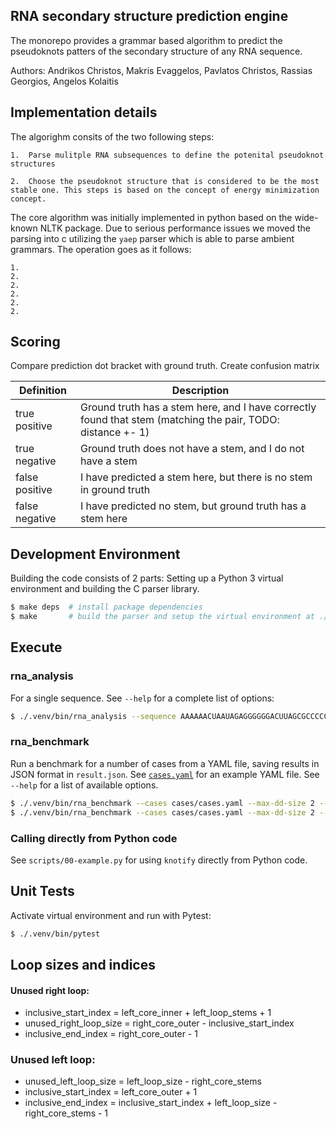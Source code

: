 RNA secondary structure prediction engine
-----------------------------------------

The monorepo provides a grammar based algorithm to  predict the   pseudoknots patters of the secondary structure of any RNA sequence.

Authors: Andrikos Christos, Makris Evaggelos, Pavlatos Christos, Rassias Georgios, Angelos Kolaitis

Implementation details
----------------------

The algorighm consits of the two following steps:

    1.  Parse mulitple RNA subsequences to define the potenital pseudoknot structures

    2.  Choose the pseudoknot structure that is considered to be the most stable one. This steps is based on the concept of energy minimization concept.


The core algorithm was initially implemented in python based on the wide-known NLTK package. Due to serious performance issues we moved the parsing into c utilizing the `yaep` parser which is able to parse ambient grammars. The operation goes as it follows:

    1.
    2.
    2.
    2.
    2.
    2.


## Scoring

Compare prediction dot bracket with ground truth. Create confusion matrix

| Definition     | Description                                                                                                 |
| -------------- | ----------------------------------------------------------------------------------------------------------- |
| true positive  | Ground truth has a stem here, and I have correctly found that stem (matching the pair, TODO: distance +- 1) |
| true negative  | Ground truth does not have a stem, and I do not have a stem                                                 |
| false positive | I have predicted a stem here, but there is no stem in ground truth                                          |
| false negative | I have predicted no stem, but ground truth has a stem here                                                  |

## Development Environment

Building the code consists of 2 parts: Setting up a Python 3 virtual environment and building the C parser library.

```bash
$ make deps  # install package dependencies
$ make       # build the parser and setup the virtual environment at ./.venv
```

## Execute

### rna_analysis

For a single sequence. See `--help` for a complete list of options:

```bash
$ ./.venv/bin/rna_analysis --sequence AAAAAACUAAUAGAGGGGGGACUUAGCGCCCCCCAAACCGUAACCCC
```

### rna_benchmark

Run a benchmark for a number of cases from a YAML file, saving results in JSON format in `result.json`. See [`cases.yaml`](./cases/cases.yaml) for an example YAML file. See `--help` for a list of available options.

```bash
$ ./.venv/bin/rna_benchmark --cases cases/cases.yaml --max-dd-size 2 --max-stem-allow-smaller 1 --allow-ug --prune-early --parser bruteforce > result.json
$ ./.venv/bin/rna_benchmark --cases cases/cases.yaml --max-dd-size 2 --max-stem-allow-smaller 1 --allow-ug --prune-early --parser yaep > result.json
```

### Calling directly from Python code

See `scripts/00-example.py` for using `knotify` directly from Python code.

## Unit Tests

Activate virtual environment and run with Pytest:

```bash
$ ./.venv/bin/pytest
```

## Loop sizes and indices

#### Unused right loop:
- inclusive_start_index = left_core_inner + left_loop_stems + 1
- unused_right_loop_size = right_core_outer - inclusive_start_index
- inclusive_end_index = right_core_outer - 1

### Unused left loop:
- unused_left_loop_size = left_loop_size - right_core_stems
- inclusive_start_index = left_core_outer + 1
- inclusive_end_index = inclusive_start_index + left_loop_size - right_core_stems - 1
